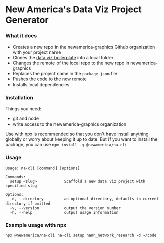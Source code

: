 # New America's Data Viz Project Generator

### What it does

- Creates a new repo in the newamerica-graphics Github organization with your project name
- Clones the [data viz boilerplate](https://github.com/newamerica-graphics/data-viz-boilerplate) into a local folder
- Changes the remote of the local repo to the new repo in newamerica-graphics
- Replaces the project name in the `package.json` file
- Pushes the code to the new remote
- Installs local dependencies

### Installation

Things you need:

- git and node
- write access to the newamerica-graphics organization

Use with [npx](https://www.npmjs.com/package/npx) is recommended so that you don't have install anything globally or worry about keeping it up to date. But if you want to install the package, you can use `npm install -g @newamerica/na-cli`

### Usage

```
Usage: na-cli [command] [options]

Commands:
  setup <slug>            Scaffold a new data viz project with specified slug

Options:
  -d, --directory         an optional directory, defaults to current directory if omitted
  -v, --version           output the version number
  -h, --help              output usage information
```

### Example usage with npx

```
npx @newamerica/na-cli na-cli setup nann_network_research -d ~/code
```
